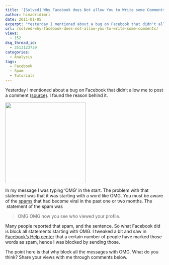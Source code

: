 ```yaml
---
title: '[Solved] Why Facebook does Not allow You to Write some Comments'
author: himadridimri
date: 2011-01-05
excerpt: "Yesterday I mentioned about a bug on Facebook that didn't allow me to post a comment (source). I found the reason behind it."
url: /solved-why-facebook-does-not-allow-you-to-write-some-comments/
views:
  - 152
dsq_thread_id:
  - 3513123739
categories:
  - Analysis
tags:
  - Facebook
  - Spam
  - Tutorials
---
```

Yesterday I mentioned about a bug on Facebook that didn&#8217;t allow me to post a comment <a href="http://fbknol.com/bugfacebook-not-allowing-to-post-comments-on-photo/" onclick="_gaq.push(['_trackEvent', 'outbound-article', 'http://fbknol.com/bugfacebook-not-allowing-to-post-comments-on-photo/', '(source)']);" >(source)</a>. I found the reason behind it.

<a href="http://fbknol.com/solved-why-facebook-does-not-allow-you-to-write-some-comments/facebook-13/" onclick="_gaq.push(['_trackEvent', 'outbound-article', 'http://fbknol.com/solved-why-facebook-does-not-allow-you-to-write-some-comments/facebook-13/', '']);" rel="attachment wp-att-4997"><img class="alignnone size-full wp-image-4997" src="http://cdn.devilsworkshop.org/files/2011/01/facebook.png" alt="" width="256" height="256" /></a>

In my message I was typing &#8216;OMG&#8217; in the start. The problem with that statement was that it was starting with a word like OMG. You must be aware of the <a href="http://fbknol.com/how-to-identify-a-spam-on-facebook/" onclick="_gaq.push(['_trackEvent', 'outbound-article', 'http://fbknol.com/how-to-identify-a-spam-on-facebook/', 'spams']);" >spams</a> that had become viral in the past one or two months. The  statement of the spam was

> OMG OMG now you see who viewed your profile.

Many people reported that spam, and the sentence. So what Facebook did is block all statements starting with OMG. I tweaked a bit and saw in <a href="http://www.facebook.com/help/?faq=12153" onclick="_gaq.push(['_trackEvent', 'outbound-article', 'http://www.facebook.com/help/?faq=12153', 'Facebook&#8217;s Help center']);" >Facebook&#8217;s Help center</a> that a certain number of people have marked those words as spam, hence I was blocked by sending those.

The point here is that why block all the messages with OMG. What do you think? Share your views with me through comments below.
